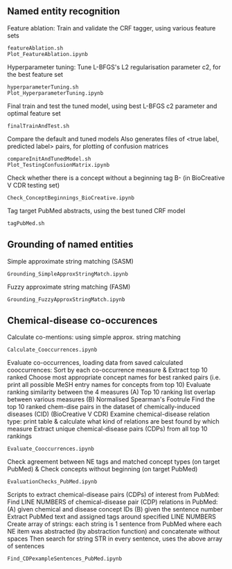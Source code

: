 ## Named entity recognition

Feature ablation: Train and validate the CRF tagger, using various feature sets

	featureAblation.sh
	Plot_FeatureAblation.ipynb

Hyperparameter tuning: Tune L-BFGS's L2 regularisation parameter c2, for the best feature set

	hyperparameterTuning.sh
	Plot_HyperparameterTuning.ipynb

Final train and test the tuned model, using best L-BFGS c2 parameter and optimal feature set

	finalTrainAndTest.sh

Compare the default and tuned models
Also generates files of <true label, predicted label> pairs, for plotting of confusion matrices

	compareInitAndTunedModel.sh
	Plot_TestingConfusionMatrix.ipynb

Check whether there is a concept without a beginning tag B- (in BioCreative V CDR testing set)

	Check_ConceptBeginnings_BioCreative.ipynb

Tag target PubMed abstracts, using the best tuned CRF model

	tagPubMed.sh


## Grounding of named entities

Simple approximate string matching (SASM)

	Grounding_SimpleApproxStringMatch.ipynb

Fuzzy approximate string matching (FASM)

	Grounding_FuzzyApproxStringMatch.ipynb


## Chemical-disease co-occurences

Calculate co-mentions: using simple approx. string matching

	Calculate_Cooccurrences.ipynb

Evaluate co-occurrences, loading data from saved calculated cooccurrences:
	Sort by each co-occurrence measure & Extract top 10 ranked
 	Choose most appropriate concept names for best ranked pairs (i.e. print all possible MeSH entry names for concepts from top 10)
	Evaluate ranking similarity between the 4 measures
		(A) Top 10 ranking list overlap between various measures
 		(B) Normalised Spearman's Footrule
 	Find the top 10 ranked chem-dise pairs in the dataset of chemically-induced diseases (CID) (BioCreative V CDR)
 	Examine chemical-disease relation type: print table & calculate what kind of relations are best found by which measure
 	Extract unique chemical-disease pairs (CDPs) from all top 10 rankings

	Evaluate_Cooccurrences.ipynb

Check agreement between NE tags and matched concept types (on target PubMed)
& Check concepts without beginning (on target PubMed)

	EvaluationChecks_PubMed.ipynb

Scripts to extract chemical-disease pairs (CDPs) of interest from PubMed:
 	Find LINE NUMBERS of chemical-disease pair (CDP) relations in PubMed:
     		(A) given chemical and disease concept IDs
    	 	(B) given the sentence number
 	Extract PubMed text and assigned tags around specified LINE NUMBERS 
 	Create array of strings: each string is 1 sentence from PubMed where each NE item was abstracted 
                         	 (by abstraction function) and concatenate without spaces
 	Then search for string STR in every sentence, uses the above array of sentences

	Find_CDPexampleSentences_PubMed.ipynb




